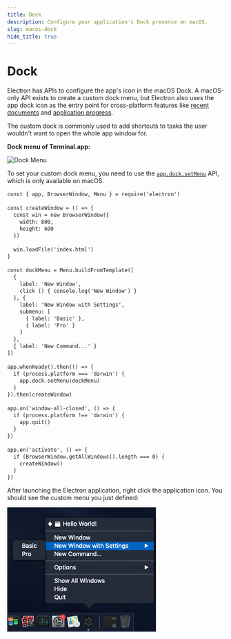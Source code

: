 ```yaml
---
title: Dock
description: Configure your application's Dock presence on macOS.
slug: macos-dock
hide_title: true
---
```


# Dock

Electron has APIs to configure the app's icon in the macOS Dock. A macOS-only
API exists to create a custom dock menu, but Electron also uses the app dock
icon as the entry point for cross-platform features like
[recent documents][recent-documents] and [application progress][progress-bar].

The custom dock is commonly used to add shortcuts to tasks the user wouldn't
want to open the whole app window for.

**Dock menu of Terminal.app:**

![Dock Menu][dock-menu-image]

To set your custom dock menu, you need to use the
[`app.dock.setMenu`](latest/api/dock.md#docksetmenumenu-macos) API,
which is only available on macOS.

```fiddle docs/latest/fiddles/features/macos-dock-menu
const { app, BrowserWindow, Menu } = require('electron')

const createWindow = () => {
  const win = new BrowserWindow({
    width: 800,
    height: 600
  })

  win.loadFile('index.html')
}

const dockMenu = Menu.buildFromTemplate([
  {
    label: 'New Window',
    click () { console.log('New Window') }
  }, {
    label: 'New Window with Settings',
    submenu: [
      { label: 'Basic' },
      { label: 'Pro' }
    ]
  },
  { label: 'New Command...' }
])

app.whenReady().then(() => {
  if (process.platform === 'darwin') {
    app.dock.setMenu(dockMenu)
  }
}).then(createWindow)

app.on('window-all-closed', () => {
  if (process.platform !== 'darwin') {
    app.quit()
  }
})

app.on('activate', () => {
  if (BrowserWindow.getAllWindows().length === 0) {
    createWindow()
  }
})
```

After launching the Electron application, right click the application icon.
You should see the custom menu you just defined:

![macOS dock menu](../images/macos-dock-menu.png)

[dock-menu-image]: https://cloud.githubusercontent.com/assets/639601/5069962/6032658a-6e9c-11e4-9953-aa84006bdfff.png
[recent-documents]: latest/tutorial/recent-documents.md
[progress-bar]: latest/tutorial/progress-bar.md
